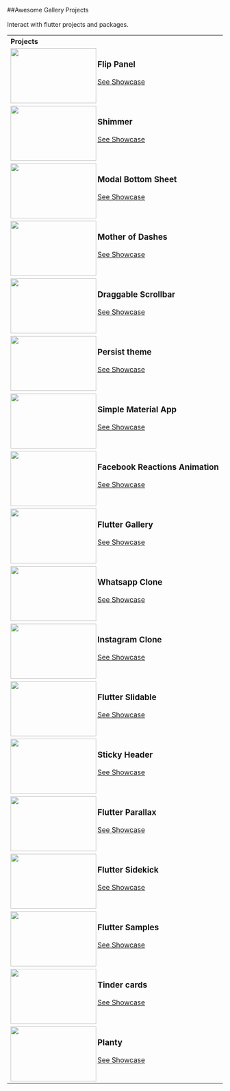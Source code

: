 ##Awesome Gallery Projects<br/><br/>Interact with flutter projects and packages.<br/><table style="width:100%"><tr><th>Projects&nbsp;&nbsp;&nbsp;&nbsp;&nbsp;&nbsp;&nbsp;&nbsp;&nbsp;&nbsp;&nbsp;&nbsp;&nbsp;&nbsp;&nbsp;&nbsp;&nbsp;&nbsp;&nbsp;&nbsp;&nbsp;&nbsp;&nbsp;&nbsp;&nbsp;&nbsp;&nbsp;&nbsp;&nbsp;&nbsp;&nbsp;&nbsp;&nbsp;&nbsp;&nbsp;&nbsp;&nbsp;&nbsp;&nbsp;&nbsp;&nbsp;&nbsp;&nbsp;&nbsp;&nbsp;&nbsp;&nbsp;&nbsp;&nbsp;&nbsp;&nbsp;&nbsp;&nbsp;&nbsp;&nbsp;&nbsp;&nbsp;&nbsp;&nbsp;&nbsp;&nbsp;&nbsp;&nbsp;&nbsp;&nbsp;&nbsp;&nbsp;&nbsp;&nbsp;&nbsp;&nbsp;&nbsp;&nbsp;&nbsp;&nbsp;&nbsp;&nbsp;&nbsp;&nbsp;&nbsp;&nbsp;&nbsp;&nbsp;&nbsp;&nbsp;&nbsp;&nbsp;&nbsp;&nbsp;&nbsp;&nbsp;&nbsp;&nbsp;&nbsp;&nbsp;&nbsp;&nbsp;&nbsp;&nbsp;&nbsp;&nbsp;&nbsp;&nbsp;&nbsp;&nbsp;&nbsp;&nbsp;&nbsp;&nbsp;&nbsp;&nbsp;&nbsp;&nbsp;&nbsp;&nbsp;&nbsp;&nbsp;&nbsp;&nbsp;&nbsp;&nbsp;&nbsp;&nbsp;</th></tr><tr><td><img height="128" width="200" align="left" src="https://gallery-bot.github.io/gjkh/han/flutter_flip_panel/social_media.png?raw=true"><h3>Flip Panel</h3><a href="https://gallery-bot.github.io/gjkh/han/flutter_flip_panel/" >See Showcase</a></td></tr><tr><td><img height="128" width="200" align="left" src="https://gallery-bot.github.io/gjkh/han/flutter_shimmer/social_media.png?raw=true"><h3>Shimmer</h3><a href="https://gallery-bot.github.io/gjkh/han/flutter_shimmer/" >See Showcase</a></td></tr><tr><td><img height="128" width="200" align="left" src="https://gallery-bot.github.io/gjkh/jamesblasco/modal_bottom_sheet/social_media.png?raw=true"><h3>Modal Bottom Sheet</h3><a href="https://gallery-bot.github.io/gjkh/jamesblasco/modal_bottom_sheet/" >See Showcase</a></td></tr><tr><td><img height="128" width="200" align="left" src="https://gallery-bot.github.io/gjkh/rive/mother_of_dashes/social_media.png?raw=true"><h3>Mother of Dashes</h3><a href="https://gallery-bot.github.io/gjkh/rive/mother_of_dashes/" >See Showcase</a></td></tr><tr><td><img height="128" width="200" align="left" src="https://gallery-bot.github.io/gjkh/flutter_community/flutter-draggable-scrollbar/social_media.png?raw=true"><h3>Draggable Scrollbar</h3><a href="https://gallery-bot.github.io/gjkh/flutter_community/flutter-draggable-scrollbar/" >See Showcase</a></td></tr><tr><td><img height="128" width="200" align="left" src="https://gallery-bot.github.io/gjkh/flutter_community/persist_theme/social_media.png?raw=true"><h3>Persist theme</h3><a href="https://gallery-bot.github.io/gjkh/flutter_community/persist_theme/" >See Showcase</a></td></tr><tr><td><img height="128" width="200" align="left" src="https://gallery-bot.github.io/gjkh/nisrulz/flutter-examples/simple_material_app/social_media.png?raw=true"><h3>Simple Material App</h3><a href="https://gallery-bot.github.io/gjkh/nisrulz/flutter-examples/simple_material_app/" >See Showcase</a></td></tr><tr><td><img height="128" width="200" align="left" src="https://gallery-bot.github.io/gjkh/duytq94/fb-reactions-animation/social_media.png?raw=true"><h3>Facebook Reactions Animation</h3><a href="https://gallery-bot.github.io/gjkh/duytq94/fb-reactions-animation/" >See Showcase</a></td></tr><tr><td><img height="128" width="200" align="left" src="https://gallery-bot.github.io/gjkh/flutter-examples/flutter_gallery/social_media.png?raw=true"><h3>Flutter Gallery</h3><a href="https://gallery-bot.github.io/gjkh/flutter-examples/flutter_gallery/" >See Showcase</a></td></tr><tr><td><img height="128" width="200" align="left" src="https://gallery-bot.github.io/gjkh/iampawan/whatsapp-clone/social_media.png?raw=true"><h3>Whatsapp Clone</h3><a href="https://gallery-bot.github.io/gjkh/iampawan/whatsapp-clone/" >See Showcase</a></td></tr><tr><td><img height="128" width="200" align="left" src="https://gallery-bot.github.io/gjkh/iampawan/instagram-clone/social_media.png?raw=true"><h3>Instagram Clone</h3><a href="https://gallery-bot.github.io/gjkh/iampawan/instagram-clone/" >See Showcase</a></td></tr><tr><td><img height="128" width="200" align="left" src="https://gallery-bot.github.io/gjkh/letsar/flutter_slidable/social_media.png?raw=true"><h3>Flutter Slidable</h3><a href="https://gallery-bot.github.io/gjkh/letsar/flutter_slidable/" >See Showcase</a></td></tr><tr><td><img height="128" width="200" align="left" src="https://gallery-bot.github.io/gjkh/letsar/sticky_header/social_media.png?raw=true"><h3>Sticky Header</h3><a href="https://gallery-bot.github.io/gjkh/letsar/sticky_header/" >See Showcase</a></td></tr><tr><td><img height="128" width="200" align="left" src="https://gallery-bot.github.io/gjkh/letsar/flutter_parallax/social_media.png?raw=true"><h3>Flutter Parallax</h3><a href="https://gallery-bot.github.io/gjkh/letsar/flutter_parallax/" >See Showcase</a></td></tr><tr><td><img height="128" width="200" align="left" src="https://gallery-bot.github.io/gjkh/letsar/flutter_sidekick/social_media.png?raw=true"><h3>Flutter Sidekick</h3><a href="https://gallery-bot.github.io/gjkh/letsar/flutter_sidekick/" >See Showcase</a></td></tr><tr><td><img height="128" width="200" align="left" src="https://gallery-bot.github.io/gjkh/diegoveloper/flutter-samples/social_media.png?raw=true"><h3>Flutter Samples</h3><a href="https://gallery-bot.github.io/gjkh/diegoveloper/flutter-samples/" >See Showcase</a></td></tr><tr><td><img height="128" width="200" align="left" src="https://gallery-bot.github.io/gjkh/ivaskuu/tinder_cards/social_media.png?raw=true"><h3>Tinder cards</h3><a href="https://gallery-bot.github.io/gjkh/ivaskuu/tinder_cards/" >See Showcase</a></td></tr><tr><td><img height="128" width="200" align="left" src="https://gallery-bot.github.io/gjkh/ivaskuu/planty/social_media.png?raw=true"><h3>Planty</h3><a href="https://gallery-bot.github.io/gjkh/ivaskuu/planty/" >See Showcase</a></td></tr></table><br/>